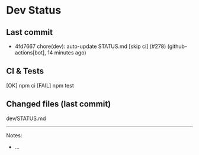 # Dev Status

## Last commit
- 4fd7667 chore(dev): auto-update STATUS.md [skip ci] (#278) (github-actions[bot], 14 minutes ago)
## CI & Tests
[OK] npm ci
[FAIL] npm test

## Changed files (last commit)
dev/STATUS.md

---
Notes:
- ...

